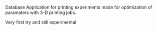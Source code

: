 Database Application for printing experiments made for optimization of paramaters with 3-D printing jobs.

Very first try and still experimental